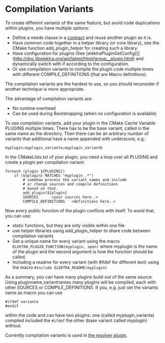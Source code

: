# Compilation Variants

To create different variants of the same feature, but avoid code
duplications within plugins, you have multiple options:
- Define a needs clause in a [contract](contract.md) and reuse another
  plugin as it is.
- Have common code together in a helper library (or core library),
  see the CMake function add_plugin_helper for creating such a library.
- Have configuration for plugins (See [elektraPluginGetConfig()]
  (http://doc.libelektra.org/api/latest/html/group__plugin.html)
  and dynamically switch with if according to the configuration.
- Or use compilation variants to compile the plugin code multiple
  times with different COMPILE_DEFINITIONS (that are Macro definitions).

The compilation variants are the hardest to use, so you should
reconsider if another technique is more appropriate.

The advantage of compilation variants are:
- No runtime overhead
- Can be used during Bootstrapping (when no configuration is available)

To use compilation variants, add your plugin in the CMake Cache
Variable PLUGINS multiple times. There has to be the base variant,
called in the same name as the directory.
Then there can be an arbitrary number of variants that additional
have a name appended with underscore, e.g.:

	myplugin;myplugin_varianta;myplugin_variantb

In the CMakeLists.txt of your plugin, you need a loop over all PLUGINS
and create a plugin per compilation variant:

	foreach (plugin ${PLUGINS})
		if (${plugin} MATCHES "myplugin_.*")
			# somehow process the variant names and include
			# or change sources and compile definitions
			# based on that.
			add_plugin(${plugin}
			SOURCES      <your sources here..>
			COMPILE_DEFINITIONS   <definitions here..>

Now every public function of the plugin conflicts with itself. To avoid
that, you can use:
- static functions, but they are only visible within one file
- use helper libraries using add_plugin_helper to share code
  between compilation variants
- Get a unique name for every variant using the macro
  `ELEKTRA_PLUGIN_FUNCTION(myplugin, open)` where myplugin is
  the name of the plugin and the second argument is how the function
  should be called.
- Including a readme for every variant (with #ifdef for different text)
  using the macro `#include ELEKTRA_README(myplugin)`


As a summary, you can have many plugins build out of the same source.
Using pluginname_variantnames many plugins will be compiled, each
with other SOURCES or COMPILE_DEFINITIONS. If you, e.g. just set
the variants name as macro you can use

	#ifdef varianta
	#endif

within the code and can have two plugins: one (called myplugin_varianta)
compiled included the `#ifdef` the other (base variant called
myplugin) without.

Currently compilation variants is used in
[the resolver plugin](http://libelektra.org/tree/master/src/plugins/resolver/resolver.c).
